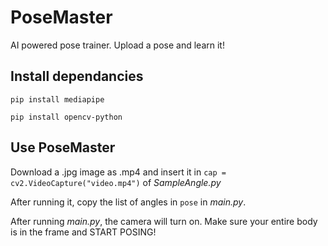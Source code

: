 # PoseMaster
AI powered pose trainer. Upload a pose and learn it!


## Install dependancies
```pip install mediapipe```

```pip install opencv-python```

## Use PoseMaster
Download a .jpg image as .mp4 and insert it in ```cap = cv2.VideoCapture("video.mp4")``` of *SampleAngle.py*

After running it, copy the list of angles in ```pose``` in *main.py*.

After running *main.py*, the camera will turn on. Make sure your entire body is in the frame and START POSING!
